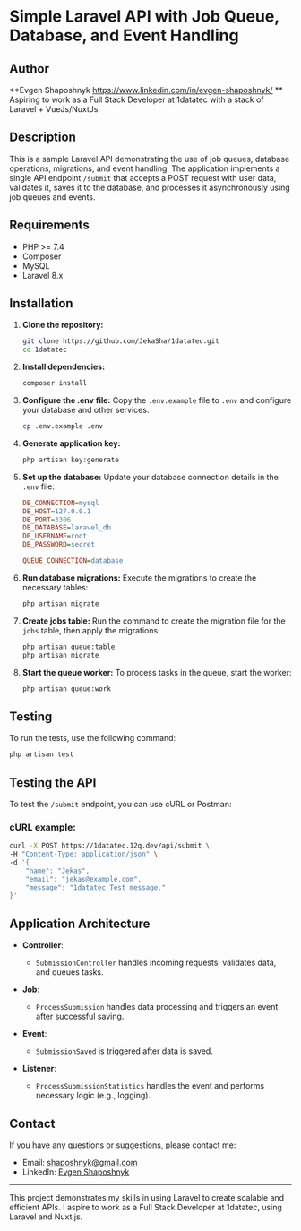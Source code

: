 
# Simple Laravel API with Job Queue, Database, and Event Handling

## Author
**Evgen Shaposhnyk https://www.linkedin.com/in/evgen-shaposhnyk/ **  
Aspiring to work as a Full Stack Developer at 1datatec with a stack of Laravel + VueJs/NuxtJs.

## Description
This is a sample Laravel API demonstrating the use of job queues, database operations, migrations, and event handling. The application implements a single API endpoint `/submit` that accepts a POST request with user data, validates it, saves it to the database, and processes it asynchronously using job queues and events.

## Requirements
- PHP >= 7.4
- Composer
- MySQL
- Laravel 8.x

## Installation
1. **Clone the repository:**
   ```sh
   git clone https://github.com/JekaSha/1datatec.git
   cd 1datatec
   ```

2. **Install dependencies:**
   ```sh
   composer install
   ```

3. **Configure the .env file:**
   Copy the `.env.example` file to `.env` and configure your database and other services.
   ```sh
   cp .env.example .env
   ```

4. **Generate application key:**
   ```sh
   php artisan key:generate
   ```

5. **Set up the database:**
   Update your database connection details in the `.env` file:
   ```ini
   DB_CONNECTION=mysql
   DB_HOST=127.0.0.1
   DB_PORT=3306
   DB_DATABASE=laravel_db
   DB_USERNAME=root
   DB_PASSWORD=secret
   
   QUEUE_CONNECTION=database
   ```
   

6. **Run database migrations:**
   Execute the migrations to create the necessary tables:
   ```sh
   php artisan migrate
   ```

7. **Create jobs table:**
   Run the command to create the migration file for the `jobs` table, then apply the migrations:
   ```sh
   php artisan queue:table
   php artisan migrate
   ```

8. **Start the queue worker:**
   To process tasks in the queue, start the worker:
   ```sh
   php artisan queue:work
   ```

## Testing
To run the tests, use the following command:
```sh
php artisan test
```

## Testing the API
To test the `/submit` endpoint, you can use cURL or Postman:

### cURL example:
```sh
curl -X POST https://1datatec.12q.dev/api/submit \
-H "Content-Type: application/json" \
-d '{
    "name": "Jekas",
    "email": "jekas@example.com",
    "message": "1datatec Test message."
}'
```


## Application Architecture
- **Controller**:
    - `SubmissionController` handles incoming requests, validates data, and queues tasks.

- **Job**:
    - `ProcessSubmission` handles data processing and triggers an event after successful saving.

- **Event**:
    - `SubmissionSaved` is triggered after data is saved.

- **Listener**:
    - `ProcessSubmissionStatistics` handles the event and performs necessary logic (e.g., logging).
 
## Contact
If you have any questions or suggestions, please contact me:

- Email: shaposhnyk@gmail.com
- LinkedIn: [Evgen Shaposhnyk](https://www.linkedin.com/in/evgen-shaposhnyk/)

---

This project demonstrates my skills in using Laravel to create scalable and efficient APIs. I aspire to work as a Full Stack Developer at 1datatec, using Laravel and Nuxt.js.
